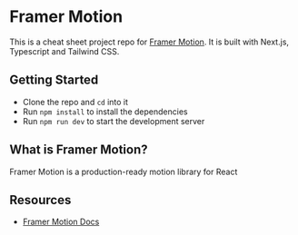 # Framer Motion

This is a cheat sheet project repo for [Framer Motion](https://www.framer.com/motion/). It is built with Next.js, Typescript and Tailwind CSS.

## Getting Started

- Clone the repo and `cd` into it
- Run `npm install` to install the dependencies
- Run `npm run dev` to start the development server

## What is Framer Motion?

Framer Motion is a production-ready motion library for React

## Resources

- [Framer Motion Docs](https://www.framer.com/motion/introduction/)
